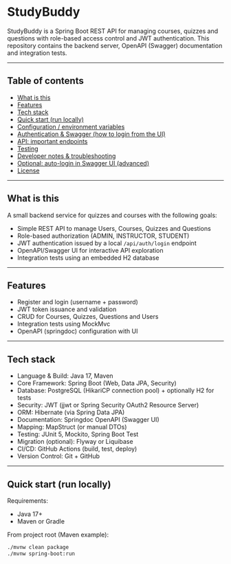 # StudyBuddy

StudyBuddy is a Spring Boot REST API for managing courses, quizzes and questions with role-based access control and JWT authentication. This repository contains the backend server, OpenAPI (Swagger) documentation and integration tests.

---

## Table of contents

- [What is this](#what-is-this)
- [Features](#features)
- [Tech stack](#tech-stack)
- [Quick start (run locally)](#quick-start-run-locally)
- [Configuration / environment variables](#configuration--environment-variables)
- [Authentication & Swagger (how to login from the UI)](#authentication--swagger-how-to-login-from-the-ui)
- [API: important endpoints](#api-important-endpoints)
- [Testing](#testing)
- [Developer notes & troubleshooting](#developer-notes--troubleshooting)
- [Optional: auto-login in Swagger UI (advanced)](#optional-auto-login-in-swagger-ui-advanced)
- [License](#license)

---

## What is this

A small backend service for quizzes and courses with the following goals:

- Simple REST API to manage Users, Courses, Quizzes and Questions
- Role-based authorization (ADMIN, INSTRUCTOR, STUDENT)
- JWT authentication issued by a local `/api/auth/login` endpoint
- OpenAPI/Swagger UI for interactive API exploration
- Integration tests using an embedded H2 database

---

## Features

- Register and login (username + password)
- JWT token issuance and validation
- CRUD for Courses, Quizzes, Questions and Users
- Integration tests using MockMvc
- OpenAPI (springdoc) configuration with UI

---

## Tech stack


- Language & Build: Java 17, Maven
- Core Framework: Spring Boot (Web, Data JPA, Security)
- Database: PostgreSQL (HikariCP connection pool) + optionally H2 for tests
- Security: JWT (jjwt or Spring Security OAuth2 Resource Server)
- ORM: Hibernate (via Spring Data JPA)
- Documentation: Springdoc OpenAPI (Swagger UI)
- Mapping: MapStruct (or manual DTOs)
- Testing: JUnit 5, Mockito, Spring Boot Test
- Migration (optional): Flyway or Liquibase
- CI/CD: GitHub Actions (build, test, deploy)
- Version Control: Git + GitHub

---

## Quick start (run locally)

Requirements:

- Java 17+
- Maven or Gradle

From project root (Maven example):

```bash
./mvnw clean package
./mvnw spring-boot:run
